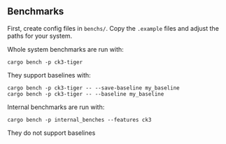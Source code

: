 ## Benchmarks

First, create config files in `benchs/`. Copy the `.example` files and adjust the paths for your system.

Whole system benchmarks are run with:
```
cargo bench -p ck3-tiger
```
They support baselines with:
```
cargo bench -p ck3-tiger -- --save-baseline my_baseline
cargo bench -p ck3-tiger -- --baseline my_baseline
```

Internal benchmarks are run with:
```
cargo bench -p internal_benches --features ck3
```
They do not support baselines